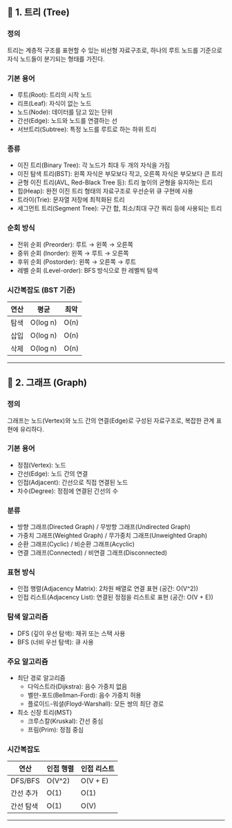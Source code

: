 ## 📁 1. 트리 (Tree)

### 정의
트리는 계층적 구조를 표현할 수 있는 비선형 자료구조로, 하나의 루트 노드를 기준으로 자식 노드들이 분기되는 형태를 가진다.

### 기본 용어
- 루트(Root): 트리의 시작 노드
- 리프(Leaf): 자식이 없는 노드
- 노드(Node): 데이터를 담고 있는 단위
- 간선(Edge): 노드와 노드를 연결하는 선
- 서브트리(Subtree): 특정 노드를 루트로 하는 하위 트리

### 종류
- 이진 트리(Binary Tree): 각 노드가 최대 두 개의 자식을 가짐
- 이진 탐색 트리(BST): 왼쪽 자식은 부모보다 작고, 오른쪽 자식은 부모보다 큰 트리
- 균형 이진 트리(AVL, Red-Black Tree 등): 트리 높이의 균형을 유지하는 트리
- 힙(Heap): 완전 이진 트리 형태의 자료구조로 우선순위 큐 구현에 사용
- 트라이(Trie): 문자열 저장에 최적화된 트리
- 세그먼트 트리(Segment Tree): 구간 합, 최소/최대 구간 쿼리 등에 사용되는 트리

### 순회 방식
- 전위 순회 (Preorder): 루트 → 왼쪽 → 오른쪽
- 중위 순회 (Inorder): 왼쪽 → 루트 → 오른쪽
- 후위 순회 (Postorder): 왼쪽 → 오른쪽 → 루트
- 레벨 순회 (Level-order): BFS 방식으로 한 레벨씩 탐색

### 시간복잡도 (BST 기준)
| 연산 | 평균 | 최악 |
|------|------|------|
| 탐색 | O(log n) | O(n) |
| 삽입 | O(log n) | O(n) |
| 삭제 | O(log n) | O(n) |

---

## 📁 2. 그래프 (Graph)

### 정의
그래프는 노드(Vertex)와 노드 간의 연결(Edge)로 구성된 자료구조로, 복잡한 관계 표현에 유리하다.

### 기본 용어
- 정점(Vertex): 노드
- 간선(Edge): 노드 간의 연결
- 인접(Adjacent): 간선으로 직접 연결된 노드
- 차수(Degree): 정점에 연결된 간선의 수

### 분류
- 방향 그래프(Directed Graph) / 무방향 그래프(Undirected Graph)
- 가중치 그래프(Weighted Graph) / 무가중치 그래프(Unweighted Graph)
- 순환 그래프(Cyclic) / 비순환 그래프(Acyclic)
- 연결 그래프(Connected) / 비연결 그래프(Disconnected)

### 표현 방식
- 인접 행렬(Adjacency Matrix): 2차원 배열로 연결 표현 (공간: O(V^2))
- 인접 리스트(Adjacency List): 연결된 정점을 리스트로 표현 (공간: O(V + E))

### 탐색 알고리즘
- DFS (깊이 우선 탐색): 재귀 또는 스택 사용
- BFS (너비 우선 탐색): 큐 사용

### 주요 알고리즘
- 최단 경로 알고리즘
  - 다익스트라(Dijkstra): 음수 가중치 없음
  - 벨만-포드(Bellman-Ford): 음수 가중치 허용
  - 플로이드-워셜(Floyd-Warshall): 모든 쌍의 최단 경로
- 최소 신장 트리(MST)
  - 크루스칼(Kruskal): 간선 중심
  - 프림(Prim): 정점 중심

### 시간복잡도
| 연산 | 인접 행렬 | 인접 리스트 |
|------|------------|--------------|
| DFS/BFS | O(V^2) | O(V + E) |
| 간선 추가 | O(1) | O(1) |
| 간선 탐색 | O(1) | O(V) |

---